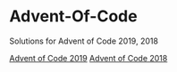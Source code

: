 # Advent-Of-Code
Solutions for Advent of Code 2019, 2018

<a href="https://adventofcode.com/2019" target="_blank">Advent of Code 2019</a>
<a href="https://adventofcode.com/2018" target="_blank">Advent of Code 2018</a>